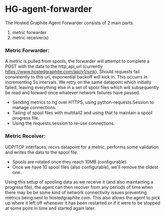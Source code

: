 # HG-agent-forwarder

The Hosted Graphite Agent Forwarder consists of 2 main parts.

1. metric forwarder
2. metric receiver(s)


### Metric Forwarder:

A metric is pulled from spools, the forwarder will attempt to complete a POST with the data to the http\_api\_url (currently https://www.hostedgraphite.com/api/v1/sink),
Should requests fail consistently to this url, exponential backoff will kick in. This occurrs in
incrementing 5s intervals. We retry on the same datapoint which initially failed, leaving everything else in a set of spool files which will subsequently be read and forward once whatever network failures have passed.

- Sending metrics to hg over HTTPS, using python-requests.Session to manage connections.
- Tailing of spool files with multitail2 and using that to maintain a spool progress file.
- Using the requests.session to re-use connections.


### Metric Receiver:

UDP/TCP interfaces, recvs datapoint for a metric, performs some validation and writes the data to the spool file.

- Spools are rotated once they reach 10MB (configurable).
- Once we have 10 spool files (also configurable), we'll remove the oldest one.


Using this setup of spooling data as we receive it (and also maintaining a progress file), the agent can then recover from any periods of time when there may be be some kind of network connectivity issues preventing metrics being sent to hostedgraphite.com.
This also allows the agent to pick up where it left off whenever it has been restarted or if it were to be stopped at some point in time and started again later.

